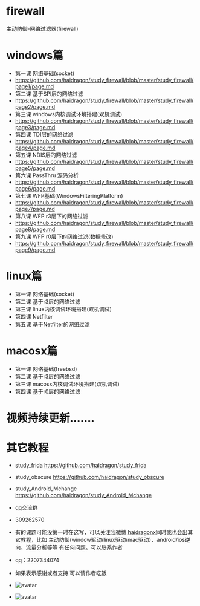 # firewall
主动防御-网络过滤器(firewall)
# windows篇
* 第一课 网络基础(socket)
* https://github.com/haidragon/study_firewall/blob/master/study_firewall/page1/page.md
* 第二课 基于SPI层的网络过滤
* https://github.com/haidragon/study_firewall/blob/master/study_firewall/page2/page.md
* 第三课 windows内核调试环境搭建(双机调试)
* https://github.com/haidragon/study_firewall/blob/master/study_firewall/page3/page.md
* 第四课 TDI层的网络过滤  
* https://github.com/haidragon/study_firewall/blob/master/study_firewall/page4/page.md
* 第五课 NDIS层的网络过滤
* https://github.com/haidragon/study_firewall/blob/master/study_firewall/page5/page.md
* 第六课 PassThru 源码分析
* https://github.com/haidragon/study_firewall/blob/master/study_firewall/page6/page.md
* 第七课 WFP基础(WindowsFilteringPlatform)
* https://github.com/haidragon/study_firewall/blob/master/study_firewall/page7/page.md
* 第八课 WFP r3层下的网络过滤
* https://github.com/haidragon/study_firewall/blob/master/study_firewall/page8/page.md
* 第九课 WFP r0层下的网络过滤(数据修改)
* https://github.com/haidragon/study_firewall/blob/master/study_firewall/page9/page.md
# linux篇
* 第一课 网络基础(socket)
* 第二课 基于r3层的网络过滤
* 第三课 linux内核调试环境搭建(双机调试)
* 第四课 Netfilter
* 第五课 基于Netfilter的网络过滤
# macosx篇
* 第一课 网络基础(freebsd)
* 第二课 基于r3层的网络过滤
* 第三课 macosx内核调试环境搭建(双机调试)
* 第四课 基于r0层的网络过滤

# 视频持续更新.......  
# 其它教程
* study_frida https://github.com/haidragon/study_frida
* study_obscure https://github.com/haidragon/study_obscure
* study_Android_Mchange https://github.com/haidragon/study_Android_Mchange
* qq交流群 
* 309262570
* 有的课题可能没第一时在这写，可以关注我微博 [haidragonx](https://weibo.com/haidragon)同时我也会出其它教程，比如 主动防御(window驱动/linux驱动/mac驱动）、android/ios逆向、流量分析等等 有任何问题。可以联系作者
* qq：2207344074
* 如果表示感谢或者支持 可以请作者吃饭
* ![avatar](https://github.com/haidragon/study_frida/blob/master/image/791577372414_.pic.jpg)


* ![avatar](https://github.com/haidragon/study_frida/blob/master/image/761577371002_.pic.jpg)
